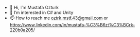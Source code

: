 - 👋 Hi, I’m Mustafa Ozturk
- 👀 I’m interested in C# and Unity
- 📫 How to reach me oztrk.mstf.43@gmail.com  or  https://www.linkedin.com/in/mustafa-%C3%B6zt%C3%BCrk-220b0a205/

<!---
MstfOztrk/MstfOztrk is a ✨ special ✨ repository because its `README.md` (this file) appears on your GitHub profile.
You can click the Preview link to take a look at your changes.
--->
